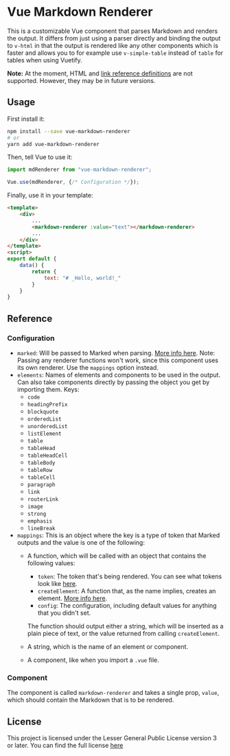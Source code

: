 # Vue Markdown Renderer

This is a customizable Vue component that parses Markdown and renders the output. It differs from just using a parser directly and binding the output to `v-html` in that the output is rendered like any other components which is faster and allows you to for example use `v-simple-table` instead of `table` for tables when using Vuetify.

**Note:** At the moment, HTML and [link reference definitions](https://spec.commonmark.org/0.29/#link-reference-definitions) are not supported. However, they may be in future versions.

## Usage

First install it:
```bash
npm install --save vue-markdown-renderer
# or
yarn add vue-markdown-renderer
```

Then, tell Vue to use it:
```js
import mdRenderer from "vue-markdown-renderer";

Vue.use(mdRenderer, {/* Configuration */});
````

Finally, use it in your template:
```html
<template>
	<div>
		...
		<markdown-renderer :value="text"></markdown-renderer>
		...
	</div>
</template>
<script>
export default {
	data() {
		return {
			text: "# _Hello, world!_"
		}
	}
}
```

## Reference

### Configuration

- `marked`: Will be passed to Marked when parsing. [More info here](https://marked.js.org/#/USING_ADVANCED.md#options). Note: Passing any renderer functions won't work, since this component uses its own renderer. Use the `mappings` option instead.
- `elements`: Names of elements and components to be used in the output. Can also take components directly by passing the object you get by importing them. Keys:
	- `code`
	- `headingPrefix`
	- `blockquote`
	- `orderedList`
	- `unorderedList`
	- `listElement`
	- `table`
	- `tableHead`
	- `tableHeadCell`
	- `tableBody`
	- `tableRow`
	- `tableCell`
	- `paragraph`
	- `link`
	- `routerLink`
	- `image`
	- `strong`
	- `emphasis`
	- `lineBreak`
- `mappings`: This is an object where the key is a type of token that Marked outputs and the value is one of the following:
	- A function, which will be called with an object that contains the following values:
		- `token`: The token that's being rendered. You can see what tokens look like [here](https://marked.js.org/demo/?outputType=lexer&text=**This%20is%20a%20bold%20piece%20of%20text%20that%20contains%20a%20%60code%20span%60**).
		- `createElement`: A function that, as the name implies, creates an element. [More info here](https://vuejs.org/v2/guide/render-function.html#createElement-Arguments).
		- `config`: The configuration, including default values for anything that you didn't set.
		
		The function should output either a string, which will be inserted as a plain piece of text, or the value returned from calling `createElement`.
	- A string, which is the name of an element or component.
	- A component, like when you import a `.vue` file.

### Component

The component is called `markdown-renderer` and takes a single prop, `value`, which should contain the Markdown that is to be rendered.

## License

This project is licensed under the Lesser General Public License version 3 or later. You can find the full license [here](LICENSE)